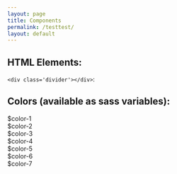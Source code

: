 ```yaml
---
layout: page
title: Components
permalink: /testtest/
layout: default
---
```


## HTML Elements:

`<div class='divider'></div>`:

<div class='divider'></div>

## Colors (available as sass variables):

<div class='color-1'>$color-1</div>
<div class='color-2'>$color-2</div>
<div class='color-3'>$color-3</div>
<div class='color-4'>$color-4</div>
<div class='color-5'>$color-5</div>
<div class='color-6'>$color-6</div>
<div class='color-7'>$color-7</div>
